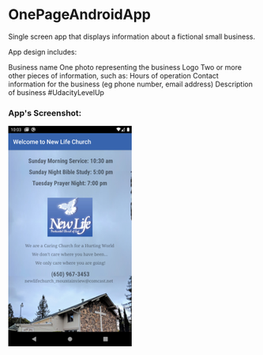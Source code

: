 # OnePageAndroidApp

Single screen app that displays information about a fictional small business.

App design includes:

Business name
One photo representing the business
Logo
Two or more other pieces of information, such as:
Hours of operation
Contact information for the business (eg phone number, email address)
Description of business
#UdacityLevelUp

### App's Screenshot:
<img src="https://github.com/mobilotest/OnePageAndroidApp/blob/master/images/page.png" width = 250>
